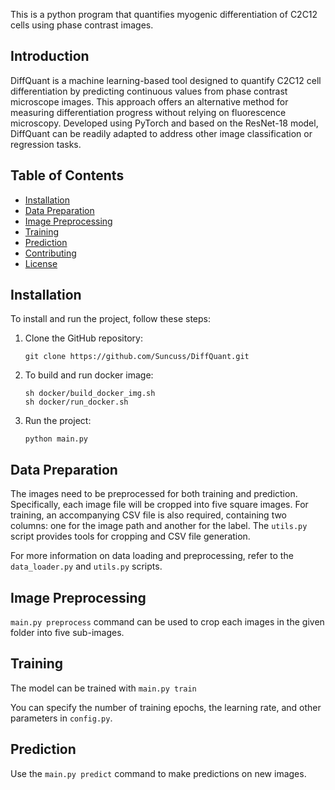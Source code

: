 This is a python program that quantifies myogenic differentiation of C2C12 cells using phase contrast images.

## Introduction

DiffQuant is a machine learning-based tool designed to quantify C2C12 cell differentiation by predicting continuous values from phase contrast microscope images. This  approach offers an alternative method for measuring differentiation progress without relying on fluorescence microscopy. Developed using PyTorch and based on the ResNet-18 model, DiffQuant can be readily adapted to address other image classification or regression tasks.

## Table of Contents

- [Installation](#installation)
- [Data Preparation](#data-preparation)
- [Image Preprocessing](#image-preprocessing)
- [Training](#training)
- [Prediction](#prediction)
- [Contributing](#contributing)
- [License](#license)

## Installation

To install and run the project, follow these steps:

1. Clone the GitHub repository:

    ```
    git clone https://github.com/Suncuss/DiffQuant.git
    ```

2. To build and run docker image:

    ```
    sh docker/build_docker_img.sh
    sh docker/run_docker.sh
    ```


3. Run the project:

    ```
    python main.py
    ```


## Data Preparation

The images need to be preprocessed for both training and prediction. Specifically, each image file will be cropped into five square images. For training, an accompanying CSV file is also required, containing two columns: one for the image path and another for the label. The `utils.py` script provides tools for cropping and CSV file generation.

For more information on data loading and preprocessing, refer to the `data_loader.py` and `utils.py` scripts.

## Image Preprocessing

`main.py preprocess` command can be used to crop each images in the given folder into five sub-images. 


## Training

The model can be trained with `main.py train` 

You can specify the number of training epochs, the learning rate, and other parameters in `config.py`.

## Prediction

Use the `main.py predict` command to make predictions on new images. 

